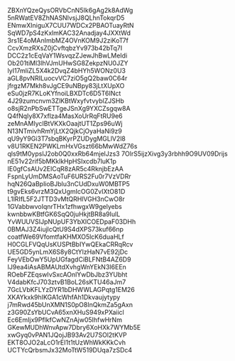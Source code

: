 ZBXnYQzeQysORVbCnN5Ik6gAg2k8AdWg
5nRWatEV8ZhNASNlvsjJ8QLhnTokqrD5
ENmwXIniguX7CUU7WDCx2PBAOTuayRtN
SqWD7pS4zKxlmKAC32Anadjay4JXXtWd
3rs1E4oMAnImbMZ4OVnKOM9J2ziKoT7f
CcvXmzRXsZ0jCvftqbzYv973b42bTq7I
DCC2z1cEqVaY1WsvqzZJewJhBwLMeIdi
Ob201tiMl3lhVJmUHwSG8ZekpzNU0JZY
lyI17mliZL5X4k2DvqZ4bHYh5WONz0U3
aGL8pvNRILuocvVC7ziO5gQ2baw0C64r
jfrgzM7Mkh8vJgCE9uNBpy83jLtXUpXO
eSu0jzR7KLoKYfnoiLBXDTc6D5T6INct
4J29zumcnvm3ZlKBtWxyfvtvyblZJSHb
o8sjR2nPbSwETTgeJSnXg9YXCZsgqw8A
Q4fNqIy8X7xflza4MasXoUrRqFtRU9e6
zeMnAMIycIBtVKXkOaajtUT1Zps96uWj
N13NTmivhRmYjLtX2QjkCjOyaHaNi9z9
qU9yY9Gi3T7sbqBKyrPZUDygMGLlV2l8
v8U1RKEN2PWKLmHxVGszt66bMwWdZ76s
qls9tM0ypslJ2ob0Q0xxRb64mjelJzs3
7OlrS5ijzXivg3y3rbhh9O9UV09Drijs
nE51v22rif5bMKklkHpHSIxcdb7luK1p
IE0gfCsAUv2ElCqR8zAR5c4RknjbEzAA
FspnLyUmDMSAoTuF6URS2Fu0r7VzVDRr
hqN26QaBplioBJblu3nCUdDxuW0MBTP5
t9gvEks6vrzM3QxUgmIcOG0ZvIXtO81D
L1lRIfL5F2JTTD3vMtQRHlVGH3nCwO8r
1GVabbwvoIqnrTHx1zfhwgxW9gelyebs
kwnbbwKBtfGK6SqQ0juHkjtBR8a9IulL
YvWUUVSIJpNUpUF3YbXlCOEDpaF03DHh
0BMAJ3Z4iujlcQtU9S4dXPS73kuf66np
coatfWe69VfomtfaKHMXO5lcK6duaHLf
H0CGLFVQqUsKUSPtBbIYwQEkaCRRqRcv
UE5GD5ynLmX6S8y8CtYlzHaN7vE92jDc
FeyVEbOwY5UpUGfagdCiBLFNtB4AZ6D9
IJ9ea4iAsABMAUtdXvhgWnYEkN3I6EEn
ROebFZEqswIvSxcAOnlYwDbJbz3YUbht
V4dabKfcJ703ztvB1BoL26sKTU46aJm7
7GcLVbKFLYzDYR1bDHWWLAGPqtg1EM26
XKAYkxk9hIKGA1cWhfAh1Dkvaujytypy
j7mRwd45bUnXMN1S0pO8InQkmZa5gAxn
z3G90ZsYbUCvA65xnXHuS949xPXaiicl
Ec6EmIjx9PflkfCwNZnAjw05IhfwHrNm
GKewMUDhWnvApw7Dbry6XoHXk7WYMb5E
xwGyq0vPAN1JQojJB93Av2U7SOl2tKVP
EKT8OJO2aLcO1rEI1t1tUzWhWkKKkCvh
UCTYcQrbsmJx32MoTtW519DUqa7zSDc4
